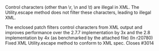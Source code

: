 Control characters (other than \r, \n and \t) are illegal in XML.  The Utility.escape method does not filter these characters, leading to illegal XML.

The enclosed patch filters control characters from XML output and improves performance over the 2.7.7 implementation by 3x and the 2.8 implementation by 4x (as benchmarked by the attached file)
(In r20780) Fixed XML Utility.escape method to conform to XML spec.  Closes #3014
